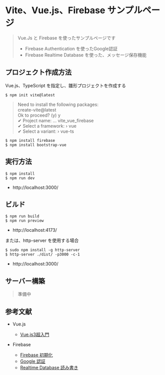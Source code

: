 # Vite、Vue.js、Firebase サンプルページ

> Vue.Js と Firebase を使ったサンプルページです
> - Firebase Authentication を使ったGoogle認証
> - Firebase Realtime Database を使った、メッセージ保存機能

## プロジェクト作成方法

Vue.js、TypeScript を指定し、雛形プロジェクトを作成する

```
$ npm init vite@latest
```

> Need to install the following packages:  
>   create-vite@latest  
> Ok to proceed? (y) y  
> ✔ Project name: … vite_vue_firebase  
> ✔ Select a framework: › vue  
> ✔ Select a variant: › vue-ts  

```
$ npm install firebase
$ npm install bootstrap-vue
```

## 実行方法

```
$ npm install
$ npm run dev
```

- http://localhost:3000/

## ビルド

```
$ npm run build
$ npm run preview
```

- http://localhost:4173/

または、http-server を使用する場合

```
$ sudo npm install -g http-server
$ http-server ./dist/ -p3000 -c-1
```

- http://localhost:3000/

## サーバー構築

> 準備中

## 参考文献

- Vue.js
  - [Vue.js3超入門](https://www.shuwasystem.co.jp/book/9784798063737.html)

- Firebase
  - [Firebase 初期化](https://firebase.google.com/docs/web/setup?hl=ja)
  - [Google 認証](https://firebase.google.com/docs/auth/web/google-signin?hl=ja)
  - [Realtime Database 読み書き](https://firebase.google.com/docs/database/web/read-and-write?hl=ja)